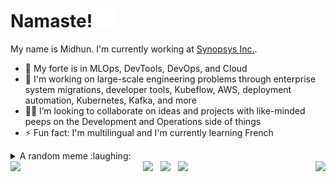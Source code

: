 # Namaste! <img src="https://github.com/midhun1998/midhun1998/blob/main/namaste.gif" width="30px">

My name is Midhun. I'm currently working at [Synopsys Inc.](https://www.synopsys.com/).
- 🔭 My forte is in MLOps, DevTools, DevOps, and Cloud
- :star2: I'm working on large-scale engineering problems through enterprise system migrations, developer tools, Kubeflow, AWS, deployment automation, Kubernetes, Kafka, and more
- :man_technologist: I’m looking to collaborate on ideas and projects with like-minded peeps on the Development and Operations side of things
- ⚡ Fun fact: I'm multilingual and I'm currently learning French

<details>
  <summary>A random meme :laughing:</summary>
  
  <img src="https://i.imgflip.com/16aa4s.jpg">

</details>
 <img src="https://user-images.githubusercontent.com/24776450/133892336-231acbac-5cbf-41bb-9688-cdb3724a3b84.png" height="40px" align="left">
 
<div align="center">
<a href="https://dev.to/midhunrnair"><img height="30" src="https://cdn.shopify.com/s/files/1/1626/8507/products/WonderDEV_1024x1024.png?v=1566402781"></a>&nbsp;&nbsp;
<a href="mailto: dev.mid.work@gmail.com"><img height="30" src="https://www.logo.wine/a/logo/Gmail/Gmail-Logo.wine.svg"></a>&nbsp;&nbsp;
<a href="https://www.linkedin.com/in/midhunnair/"><img height="30" src="https://github.com/WaylonWalker/WaylonWalker/blob/main/icon/linkedin.png?raw=true"></a>&nbsp;&nbsp;
 <img src="https://user-images.githubusercontent.com/24776450/133892325-ac1a3bfe-b5df-4f74-9516-5d00ed058012.png" height="40px" align="right">
</div>


